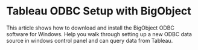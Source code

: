 Tableau ODBC Setup with BigObject
=======

This article shows how to download and install the BigObject ODBC software for Windows. Help you walk through setting up a new ODBC data source in windows control panel and can query data from Tableau.
